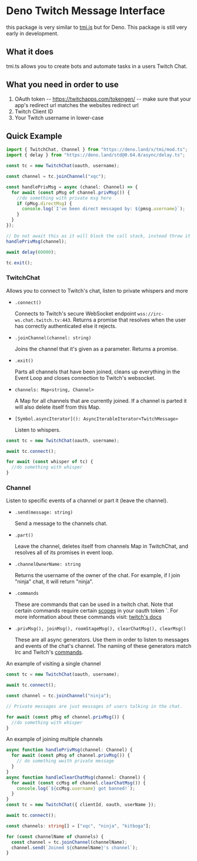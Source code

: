 # Deno Twitch Message Interface

this package is very similar to [tmi.js](https://github.com/tmijs/tmi.js) but for Deno. This package is still very early in development.

## What it does

tmi.ts allows you to create bots and automate tasks in a users Twitch Chat.

## What you need in order to use

1. OAuth token -- https://twitchapps.com/tokengen/ -- make sure that your app's redirect url matches the websites redirect url
2. Twitch Client ID
3. Your Twitch username in lower-case

## Quick Example

```typescript
import { TwitchChat, Channel } from "https://deno.land/x/tmi/mod.ts";
import { delay } from "https://deno.land/std@0.64.0/async/delay.ts";

const tc = new TwitchChat(oauth, username);

const channel = tc.joinChannel("xqc");

const handlePrivMsg = async (chanel: Channel) => {
  for await (const pMsg of channel.privMsg()) {
    //do something with private msg here
    if (pMsg.directMsg) {
      console.log(`I've been direct messaged by: ${pmsg.username}`);
    }
  }
});

// Do not await this as it will block the call stack, instead throw it in the event loop.
handlePrivMsg(channel);

await delay(60000);

tc.exit();
```

### TwitchChat

Allows you to connect to Twitch's chat, listen to private whispers and more

- `.connect()`

  Connects to Twitch's secure WebSocket endpoint `wss://irc-ws.chat.twitch.tv:443`.
  Returns a promise that resolves when the user has correctly authenticated else it rejects.

- `.joinChannel(channel: string)`

  Joins the channel that it's given as a parameter.
  Returns a promise.

- `.exit()`

  Parts all channels that have been joined, cleans up everything in the Event Loop
  and closes connection to Twitch's websocket.

- `channels: Map<string, Channel>`

  A Map for all channels that are currently joined.
  If a channel is parted it will also delete itself from this Map.

- `[Symbol.asyncIterator](): AsyncIterableIterator<TwitchMessage>`

  Listen to whispers.

```typescript
const tc = new TwitchChat(oauth, username);

await tc.connect();

for await (const whisper of tc) {
  //do something with whisper
}
```

### Channel

Listen to specific events of a channel or part it (leave the channel).

- `.send(message: string)`

  Send a message to the channels chat.

- `.part()`

  Leave the channel, deletes itself from channels Map in TwitchChat, and resolves all of its promises in event loop.

- `.channelOwnerName: string`

  Returns the username of the owner of the chat. For example, if I join "ninja" chat, it will return "ninja".

- `.commands`

  These are commands that can be used in a twitch chat. Note that certain commands require certain [scopes](https://dev.twitch.tv/docs/irc/guide#scopes-for-irc-commands) in your oauth token `. For more information about these commands
  visit: [twitch's docs](https://help.twitch.tv/s/article/chat-commands?language=en_US)

- `.privMsg(), joinMsg(), roomStageMsg(), clearChatMsg(), clearMsg()`

  These are all async generators. Use them in order to listen to messages and events of the chat's channel.
  The naming of these generators match Irc and Twitch's [commands](https://dev.twitch.tv/docs/irc/commands).

An example of visiting a single channel

```typescript
const tc = new TwitchChat(oauth, username);

await tc.connect();

const channel = tc.joinChannel("ninja");

// Private messages are just messages of users talking in the chat.

for await (const pMsg of channel.privMsg()) {
  //do something with whisper
}
```

An example of joining multiple channels

```typescript
async function handlePrivMsg(channel: Channel) {
  for await (const pMsg of channel.privMsg()) {
    // do something wwith private message
  }
}
async function handleClearChatMsg(channel: Channel) {
  for await (const ccMsg of channel.clearChatMsg()) {
    console.log(`${ccMsg.username} got banned!`);
  }
}
const tc = new TwitchChat({ clientId, oauth, userName });

await tc.connect();

const channels: string[] = ["xqc", "ninja", "kitboga"];

for (const channelName of channels) {
  const channel = tc.joinChannel(channelName);
  channel.send(`Joined ${channelName}'s channel`);
}
```
